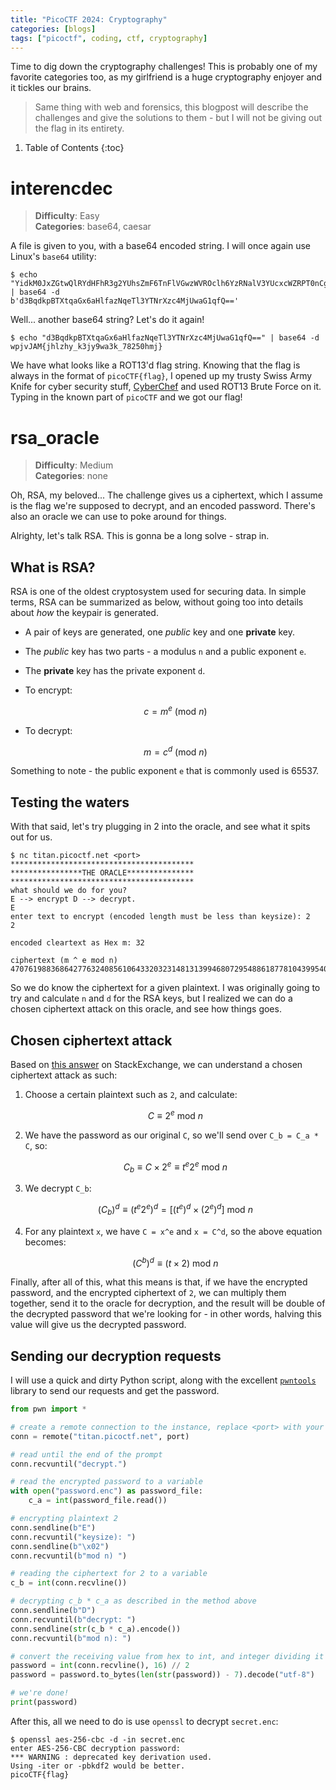 ```yaml
---
title: "PicoCTF 2024: Cryptography"
categories: [blogs]
tags: ["picoctf", coding, ctf, cryptography]
---
```


Time to dig down the cryptography challenges! This is probably one of my favorite categories too, as my girlfriend is a huge cryptography enjoyer and it tickles our brains.

> Same thing with web and forensics, this blogpost will describe the challenges and give the solutions to them - but I will not be giving out the flag in its entirety.

1. Table of Contents
{:toc}

# interencdec

> **Difficulty**: Easy \
> **Categories**: base64, caesar

A file is given to you, with a base64 encoded string. I will once again use Linux's `base64` utility:

```
$ echo "YidkM0JxZGtwQlRYdHFhR3g2YUhsZmF6TnFlVGwzWVROclh6YzRNalV3YUcxcWZRPT0nCg==" | base64 -d
b'd3BqdkpBTXtqaGx6aHlfazNqeTl3YTNrXzc4MjUwaG1qfQ=='
```

Well... another base64 string? Let's do it again!

```
$ echo "d3BqdkpBTXtqaGx6aHlfazNqeTl3YTNrXzc4MjUwaG1qfQ==" | base64 -d
wpjvJAM{jhlzhy_k3jy9wa3k_78250hmj}
```

We have what looks like a ROT13'd flag string. Knowing that the flag is always in the format of `picoCTF{flag}`, I opened up my trusty Swiss Army Knife for cyber security stuff, [CyberChef](https://gchq.github.io/CyberChef/) and used ROT13 Brute Force on it. Typing in the known part of `picoCTF` and we got our flag!

# rsa_oracle

> **Difficulty**: Medium \
> **Categories**: none

Oh, RSA, my beloved... The challenge gives us a ciphertext, which I assume is the flag we're supposed to decrypt, and an encoded password. There's also an oracle we can use to poke around for things.

Alrighty, let's talk RSA. This is gonna be a long solve - strap in.

## What is RSA?

RSA is one of the oldest cryptosystem used for securing data. In simple terms, RSA can be summarized as below, without going too into details about *how* the keypair is generated.

- A pair of keys are generated, one *public* key and one **private** key.
- The *public* key has two parts - a modulus `n` and a public exponent `e`.
- The **private** key has the private exponent `d`.
- To encrypt:

    $$c = m^e \ (\text{mod}\ n)$$

- To decrypt:

    $$m = c^d \ (\text{mod}\ n)$$

Something to note - the public exponent `e` that is commonly used is 65537.

## Testing the waters

With that said, let's try plugging in 2 into the oracle, and see what it spits out for us.

```
$ nc titan.picoctf.net <port>
*****************************************
****************THE ORACLE***************
*****************************************
what should we do for you?
E --> encrypt D --> decrypt.
E
enter text to encrypt (encoded length must be less than keysize): 2
2

encoded cleartext as Hex m: 32

ciphertext (m ^ e mod n) 4707619883686427763240856106433203231481313994680729548861877810439954027216515481620077982254465432294427487895036699854948548980054737181231034760249505
```

So we do know the ciphertext for a given plaintext. I was originally going to try and calculate `n` and `d` for the RSA keys, but I realized we can do a chosen ciphertext attack on this oracle, and see how things goes.

## Chosen ciphertext attack

Based on [this answer](https://crypto.stackexchange.com/a/2331) on StackExchange, we can understand a chosen ciphertext attack as such:

1. Choose a certain plaintext such as `2`, and calculate:

    $$C \equiv 2^e \ \text{mod} \ n$$

2. We have the password as our original `C`, so we'll send over `C_b = C_a * C`, so:

    $$C_b \equiv C \times 2^e \equiv t^e 2^e \ \text{mod} \ n$$

3. We decrypt `C_b`:

    $$(C_b)^d \equiv (t^e 2^e)^d = [(t^e)^d \times (2^e)^d] \ \text{mod} \ n$$

4. For any plaintext `x`, we have `C = x^e` and `x = C^d`, so the above equation becomes:

    $$(C^b)^d \equiv (t \times 2) \ \text{mod} \ n$$

Finally, after all of this, what this means is that, if we have the encrypted password, and the encrypted ciphertext of `2`, we can multiply them together, send it to the oracle for decryption, and the result will be double of the decrypted password that we're looking for - in other words, halving this value will give us the decrypted password.

## Sending our decryption requests

I will use a quick and dirty Python script, along with the excellent [`pwntools`](https://github.com/Gallopsled/pwntools) library to send our requests and get the password.

```py
from pwn import *

# create a remote connection to the instance, replace <port> with your instance's port
conn = remote("titan.picoctf.net", port)

# read until the end of the prompt
conn.recvuntil("decrypt.")

# read the encrypted password to a variable
with open("password.enc") as password_file:
    c_a = int(password_file.read())

# encrypting plaintext 2
conn.sendline(b"E")
conn.recvuntil("keysize): ")
conn.sendline(b"\x02")
conn.recvuntil(b"mod n) ")

# reading the ciphertext for 2 to a variable
c_b = int(conn.recvline())

# decrypting c_b * c_a as described in the method above
conn.sendline(b"D")
conn.recvuntil(b"decrypt: ")
conn.sendline(str(c_b * c_a).encode())
conn.recvuntil(b"mod n): ")

# convert the receiving value from hex to int, and integer dividing it by 2 to obtain the password ciphertext
password = int(conn.recvline(), 16) // 2
password = password.to_bytes(len(str(password)) - 7).decode("utf-8")

# we're done!
print(password)
```

After this, all we need to do is use `openssl` to decrypt `secret.enc`:

```
$ openssl aes-256-cbc -d -in secret.enc
enter AES-256-CBC decryption password:
*** WARNING : deprecated key derivation used.
Using -iter or -pbkdf2 would be better.
picoCTF{flag}
```
